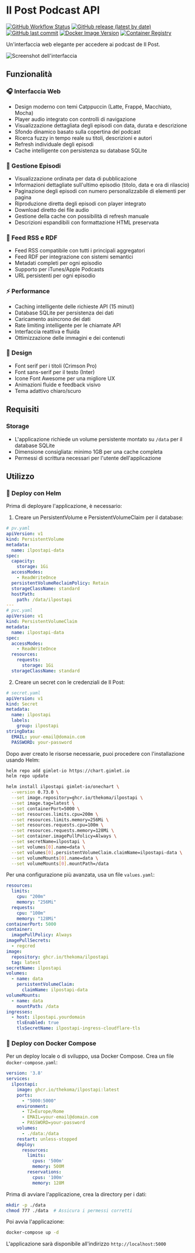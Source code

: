 # Il Post Podcast API

[![GitHub Workflow Status](https://img.shields.io/github/actions/workflow/status/thekoma/ilpostapi/on_tag.yaml?style=flat-square)](https://github.com/thekoma/ilpostapi/actions)
[![GitHub release (latest by date)](https://img.shields.io/github/v/release/thekoma/ilpostapi?style=flat-square)](https://github.com/thekoma/ilpostapi/releases)
[![GitHub last commit](https://img.shields.io/github/last-commit/thekoma/ilpostapi?style=flat-square)](https://github.com/thekoma/ilpostapi/commits)
[![Docker Image Version](https://img.shields.io/github/v/tag/thekoma/ilpostapi?label=docker%20tag&style=flat-square)](https://github.com/thekoma/ilpostapi/pkgs/container/ilpostapi)
[![Container Registry](https://img.shields.io/badge/container-ghcr.io-blue?style=flat-square)](https://github.com/thekoma/ilpostapi/pkgs/container/ilpostapi)

Un'interfaccia web elegante per accedere ai podcast de Il Post.

![Screenshot dell'interfaccia](images/image.png)

## Funzionalità

### 🎧 Interfaccia Web
- Design moderno con temi Catppuccin (Latte, Frappé, Macchiato, Mocha)
- Player audio integrato con controlli di navigazione
- Visualizzazione dettagliata degli episodi con data, durata e descrizione
- Sfondo dinamico basato sulla copertina del podcast
- Ricerca fuzzy in tempo reale su titoli, descrizioni e autori
- Refresh individuale degli episodi
- Cache intelligente con persistenza su database SQLite

### 📅 Gestione Episodi
- Visualizzazione ordinata per data di pubblicazione
- Informazioni dettagliate sull'ultimo episodio (titolo, data e ora di rilascio)
- Paginazione degli episodi con numero personalizzabile di elementi per pagina
- Riproduzione diretta degli episodi con player integrato
- Download diretto dei file audio
- Gestione della cache con possibilità di refresh manuale
- Descrizioni espandibili con formattazione HTML preservata

### 🔄 Feed RSS e RDF
- Feed RSS compatibile con tutti i principali aggregatori
- Feed RDF per integrazione con sistemi semantici
- Metadati completi per ogni episodio
- Supporto per iTunes/Apple Podcasts
- URL persistenti per ogni episodio

### ⚡ Performance
- Caching intelligente delle richieste API (15 minuti)
- Database SQLite per persistenza dei dati
- Caricamento asincrono dei dati
- Rate limiting intelligente per le chiamate API
- Interfaccia reattiva e fluida
- Ottimizzazione delle immagini e dei contenuti

### 🎨 Design
- Font serif per i titoli (Crimson Pro)
- Font sans-serif per il testo (Inter)
- Icone Font Awesome per una migliore UX
- Animazioni fluide e feedback visivo
- Tema adattivo chiaro/scuro

## Requisiti

### Storage
- L'applicazione richiede un volume persistente montato su `/data` per il database SQLite
- Dimensione consigliata: minimo 1GB per una cache completa
- Permessi di scrittura necessari per l'utente dell'applicazione

## Utilizzo

### 🚀 Deploy con Helm

Prima di deployare l'applicazione, è necessario:

1. Creare un PersistentVolume e PersistentVolumeClaim per il database:

```yaml
# pv.yaml
apiVersion: v1
kind: PersistentVolume
metadata:
  name: ilpostapi-data
spec:
  capacity:
    storage: 1Gi
  accessModes:
    - ReadWriteOnce
  persistentVolumeReclaimPolicy: Retain
  storageClassName: standard
  hostPath:
    path: /data/ilpostapi
---
# pvc.yaml
apiVersion: v1
kind: PersistentVolumeClaim
metadata:
  name: ilpostapi-data
spec:
  accessModes:
    - ReadWriteOnce
  resources:
    requests:
      storage: 1Gi
  storageClassName: standard
```

2. Creare un secret con le credenziali de Il Post:

```yaml
# secret.yaml
apiVersion: v1
kind: Secret
metadata:
  name: ilpostapi
  labels:
    group: ilpostapi
stringData:
  EMAIL: your-email@domain.com
  PASSWORD: your-password
```

Dopo aver creato le risorse necessarie, puoi procedere con l'installazione usando Helm:

```bash
helm repo add gimlet-io https://chart.gimlet.io
helm repo update

helm install ilpostapi gimlet-io/onechart \
  --version 0.73.0 \
  --set image.repository=ghcr.io/thekoma/ilpostapi \
  --set image.tag=latest \
  --set containerPort=5000 \
  --set resources.limits.cpu=200m \
  --set resources.limits.memory=256Mi \
  --set resources.requests.cpu=100m \
  --set resources.requests.memory=128Mi \
  --set container.imagePullPolicy=Always \
  --set secretName=ilpostapi \
  --set volumes[0].name=data \
  --set volumes[0].persistentVolumeClaim.claimName=ilpostapi-data \
  --set volumeMounts[0].name=data \
  --set volumeMounts[0].mountPath=/data
```

Per una configurazione più avanzata, usa un file `values.yaml`:

```yaml
resources:
  limits:
    cpu: "200m"
    memory: "256Mi"
  requests:
    cpu: "100m"
    memory: "128Mi"
containerPort: 5000
container:
  imagePullPolicy: Always
imagePullSecrets:
  - regcred
image:
  repository: ghcr.io/thekoma/ilpostapi
  tag: latest
secretName: ilpostapi
volumes:
  - name: data
    persistentVolumeClaim:
      claimName: ilpostapi-data
volumeMounts:
  - name: data
    mountPath: /data
ingresses:
  - host: ilpostapi.yourdomain
    tlsEnabled: true
    tlsSecretName: ilpostapi-ingress-cloudflare-tls
```

### 🐳 Deploy con Docker Compose

Per un deploy locale o di sviluppo, usa Docker Compose. Crea un file `docker-compose.yaml`:

```yaml
version: '3.8'
services:
  ilpostapi:
    image: ghcr.io/thekoma/ilpostapi:latest
    ports:
      - "5000:5000"
    environment:
      - TZ=Europe/Rome
      - EMAIL=your-email@domain.com
      - PASSWORD=your-password
    volumes:
      - ./data:/data
    restart: unless-stopped
    deploy:
      resources:
        limits:
          cpus: '500m'
          memory: 500M
        reservations:
          cpus: '100m'
          memory: 128M
```

Prima di avviare l'applicazione, crea la directory per i dati:

```bash
mkdir -p ./data
chmod 777 ./data  # Assicura i permessi corretti
```

Poi avvia l'applicazione:

```bash
docker-compose up -d
```

L'applicazione sarà disponibile all'indirizzo `http://localhost:5000`
